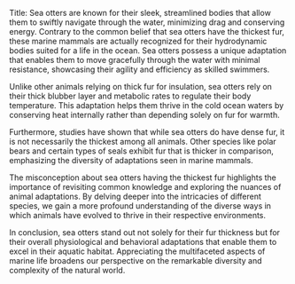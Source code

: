 Title: Sea otters are known for their sleek, streamlined bodies that allow them to swiftly navigate through the water, minimizing drag and conserving energy.
Contrary to the common belief that sea otters have the thickest fur, these marine mammals are actually recognized for their hydrodynamic bodies suited for a life in the ocean. Sea otters possess a unique adaptation that enables them to move gracefully through the water with minimal resistance, showcasing their agility and efficiency as skilled swimmers.

Unlike other animals relying on thick fur for insulation, sea otters rely on their thick blubber layer and metabolic rates to regulate their body temperature. This adaptation helps them thrive in the cold ocean waters by conserving heat internally rather than depending solely on fur for warmth.

Furthermore, studies have shown that while sea otters do have dense fur, it is not necessarily the thickest among all animals. Other species like polar bears and certain types of seals exhibit fur that is thicker in comparison, emphasizing the diversity of adaptations seen in marine mammals.

The misconception about sea otters having the thickest fur highlights the importance of revisiting common knowledge and exploring the nuances of animal adaptations. By delving deeper into the intricacies of different species, we gain a more profound understanding of the diverse ways in which animals have evolved to thrive in their respective environments.

In conclusion, sea otters stand out not solely for their fur thickness but for their overall physiological and behavioral adaptations that enable them to excel in their aquatic habitat. Appreciating the multifaceted aspects of marine life broadens our perspective on the remarkable diversity and complexity of the natural world.
